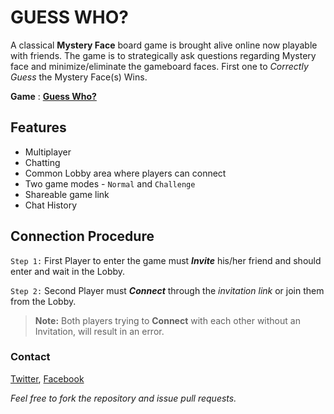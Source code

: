 # GUESS WHO?
A classical **Mystery Face** board game is brought alive online now playable with friends.
The game is to strategically ask questions regarding Mystery face and minimize/eliminate the gameboard faces.
First one to _Correctly Guess_ the Mystery Face(s) Wins.

**Game** : **[Guess Who?](https://ahmedazhar05.github.io/guess-who)**

## Features
- Multiplayer
- Chatting
- Common Lobby area where players can connect
- Two game modes - `Normal` and `Challenge`
- Shareable game link
- Chat History

## Connection Procedure
`Step 1:` First Player to enter the game must ___Invite___ his/her friend and should enter and wait in the Lobby.

`Step 2:` Second Player must ___Connect___ through the _invitation link_ or join them from the Lobby.
> **Note:** Both players trying to __Connect__ with each other without an Invitation, will result in an error.


### Contact
[Twitter](https://twitter.com/ahmedazhar05), 
[Facebook](https://facebook.com/ahmedazhar05)


_Feel free to fork the repository and issue pull requests._
